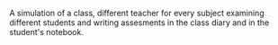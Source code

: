 A simulation of a class, different teacher for every subject examining different students and writing assesments in the class diary and in the student's notebook.

